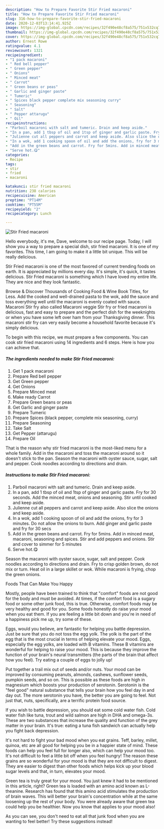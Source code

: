 ```yaml
---
description: "How to Prepare Favorite Stir Fried macaroni"
title: "How to Prepare Favorite Stir Fried macaroni"
slug: 316-how-to-prepare-favorite-stir-fried-macaroni
date: 2020-12-03T13:14:41.925Z
image: https://img-global.cpcdn.com/recipes/32f490e48cf8a575/751x532cq70/stir-fried-macaroni-recipe-main-photo.jpg
thumbnail: https://img-global.cpcdn.com/recipes/32f490e48cf8a575/751x532cq70/stir-fried-macaroni-recipe-main-photo.jpg
cover: https://img-global.cpcdn.com/recipes/32f490e48cf8a575/751x532cq70/stir-fried-macaroni-recipe-main-photo.jpg
author: Ernest Rowe
ratingvalue: 4.1
reviewcount: 1321
recipeingredient:
- "1 pack macaroni"
- " Red bell pepper"
- " Green pepper"
- " Onions"
- " Minced meat"
- " Carrot"
- " Green beans or peas"
- " Garlic and ginger paste"
- " Tumeric"
- " Spices black pepper complete mix seasoning curry"
- " Seasoning"
- " Salt"
- " Pepper attarugu"
- " Oil"
recipeinstructions:
- "Parboil macaroni with salt and tumeric. Drain and keep aside."
- "In a pan, add 1 tbsp of oil and 1tsp of ginger and garlic paste. Fry for 30 seconds. Add the minced meat, onions and seasoning. Stir until cooked and keep aside."
- "Julienne cut all peppers and carrot and keep aside. Also slice the onions and keep aside."
- "In a wok, add 1 cooking spoon of oil and add the onions, fry for 3 minutes. Do not allow the onions to burn. Add ginger and garlic paste and fry for 30 secs"
- "Add in the green beans and carrot. Fry for 5mins. Add in minced meat, macaroni, seasoning and spices. Stir and add peppers and onions. Stir and cover to simmer for 5 minutes"
- "Serve hot.😋"
categories:
- Recipe
tags:
- stir
- fried
- macaroni

katakunci: stir fried macaroni 
nutrition: 238 calories
recipecuisine: American
preptime: "PT14M"
cooktime: "PT55M"
recipeyield: "2"
recipecategory: Lunch

---
```



![Stir Fried macaroni](https://img-global.cpcdn.com/recipes/32f490e48cf8a575/751x532cq70/stir-fried-macaroni-recipe-main-photo.jpg)

Hello everybody, it's me, Dave, welcome to our recipe page. Today, I will show you a way to prepare a special dish, stir fried macaroni. It is one of my favorites. This time, I am going to make it a little bit unique. This will be really delicious.

Stir Fried macaroni is one of the most favored of current trending foods on earth. It is appreciated by millions every day. It's simple, it's quick, it tastes delicious. Stir Fried macaroni is something which I have loved my entire life. They are nice and they look fantastic.

Browse &amp; Discover Thousands of Cooking Food &amp; Wine Book Titles, for Less. Add the cooked and well-drained pasta to the wok, add the sauce and toss everything well until the macaroni is evenly coated with sauce. Macaroni Stir fry also called Macaroni veggie Stir fry or fried macaroni is delicious, fast and easy to prepare and the perfect dish for the weeknights or when you have some left over ham from your Thanksgiving dinner. This macaroni stir fry can very easily become a household favorite because it&#39;s simply delicious.


To begin with this recipe, we must prepare a few components. You can cook stir fried macaroni using 14 ingredients and 6 steps. Here is how you can achieve that.

<!--inarticleads1-->

##### The ingredients needed to make Stir Fried macaroni:

1. Get 1 pack macaroni
1. Prepare  Red bell pepper
1. Get  Green pepper
1. Get  Onions
1. Prepare  Minced meat
1. Make ready  Carrot
1. Prepare  Green beans or peas
1. Get  Garlic and ginger paste
1. Prepare  Tumeric
1. Prepare  Spices (black pepper, complete mix seasoning, curry)
1. Prepare  Seasoning
1. Take  Salt
1. Get  Pepper (attarugu)
1. Prepare  Oil


That is the reason why stir fried macaroni is the most-liked menu for a whole family. Add in the macaroni and toss the macaroni around so it doesn&#39;t stick to the pan. Season the macaroni with oyster sauce, sugar, salt and pepper. Cook noodles according to directions and drain. 

<!--inarticleads2-->

##### Instructions to make Stir Fried macaroni:

1. Parboil macaroni with salt and tumeric. Drain and keep aside.
1. In a pan, add 1 tbsp of oil and 1tsp of ginger and garlic paste. Fry for 30 seconds. Add the minced meat, onions and seasoning. Stir until cooked and keep aside.
1. Julienne cut all peppers and carrot and keep aside. Also slice the onions and keep aside.
1. In a wok, add 1 cooking spoon of oil and add the onions, fry for 3 minutes. Do not allow the onions to burn. Add ginger and garlic paste and fry for 30 secs
1. Add in the green beans and carrot. Fry for 5mins. Add in minced meat, macaroni, seasoning and spices. Stir and add peppers and onions. Stir and cover to simmer for 5 minutes
1. Serve hot.😋


Season the macaroni with oyster sauce, sugar, salt and pepper. Cook noodles according to directions and drain. Fry to crisp golden brown, do not mix or turn. Heat oil in a large skillet or wok. While macaroni is frying, chop the green onions. 

Foods That Can Make You Happy


Mostly, people have been trained to think that "comfort" foods are not good for the body and must be avoided. At times, if the comfort food is a sugary food or some other junk food, this is true. Otherwise, comfort foods may be very healthy and good for you. Some foods honestly do raise your mood when you eat them. If you are feeling a little bit down and you're in need of a happiness pick me up, try some of these.

Eggs, would you believe, are fantastic for helping you battle depression. Just be sure that you do not toss the egg yolk. The yolk is the part of the egg that is the most crucial in terms of helping elevate your mood. Eggs, especially the egg yolks, are loaded with B vitamins. These B vitamins are wonderful for helping to raise your mood. This is because they improve the function of your brain's neural transmitters (the parts of the brain that affect how you feel). Try eating a couple of eggs to jolly up!

Put together a trail mix out of seeds and/or nuts. Your mood can be improved by consuming peanuts, almonds, cashews, sunflower seeds, pumpkin seeds, and so on. This is possible as these foods are high in magnesium which boosts your production of serotonin. Serotonin is the "feel good" natural substance that tells your brain how you feel day in and day out. The more serotonin you have, the better you are going to feel. Not just that, nuts, specifically, are a terrific protein food source.

If you wish to battle depression, you should eat some cold water fish. Cold water fish like tuna, trout and wild salmon are high in DHA and omega-3s. These are two substances that increase the quality and function of the grey matter in your brain. It's true: eating a tuna fish sandwich can actually help you fight back depression. 

It's not hard to fight your bad mood when you eat grains. Teff, barley, millet, quinoa, etc are all good for helping you be in a happier state of mind. These foods can help you feel full for longer also, which can help your mood too. It's not difficult to feel a little bit off when you feel hungry! The reason these grains are so wonderful for your mood is that they are not difficult to digest. They are easier to digest than other foods which helps kick up your blood sugar levels and that, in turn, elevates your mood.

Green tea is truly great for your mood. You just knew it had to be mentioned in this article, right? Green tea is loaded with an amino acid known as L-theanine. Research has found that this amino acid stimulates the production of brain waves. This will better your brain's concentration while at the same loosening up the rest of your body. You were already aware that green tea could help you be healthier. Now you know that applies to your mood also!

As you can see, you don't need to eat all that junk food when you are wanting to feel better! Try  these suggestions  instead!

